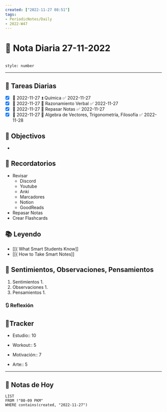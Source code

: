 ```yaml
---
created: ["2022-11-27 08:51"]
tags:
- PeriodicNotes/Daily
- 2022-W47
---
```


# 📅 Nota Diaria 27-11-2022
```toc

style: number

```

---
## 🔷 Tareas Diarias
- [x] 📅 2022-11-27 ⏫ Química ✅ 2022-11-27
- [x] 📅 2022-11-27 🔼 Razonamiento Verbal ✅ 2022-11-27
- [x] 📅 2022-11-27 🔼 Repasar Notas ✅ 2022-11-27
- [x] 📅 2022-11-27 🔽 Algebra de Vectores, Trigonometría, Filosofía ✅ 2022-11-28

## 🎯 Objectivos
- 
## 📕 Recordatorios
- Revisar
	- Discord
	- Youtube
	- Anki
	- Marcadores
	- Notion
	- GoodReads
- Repasar Notas
- Crear Flashcards

## 📚 Leyendo
- [[{ What Smart Students Know]]
- [[{ How to Take Smart Notes]]
## 💬 Sentimientos, Observaciones, Pensamientos 
1. Sentimientos
	1. 
2. Observaciones
	1. 
3. Pensamientos
	1. 
### 🔃 Reflexión

## 🔷Tracker

- Estudio:: 10

- Workout:: 5

- Motivación:: 7

- Arte:: 5
---

## 📅 Notas de Hoy
```dataview
LIST 
FROM !"00-09 PKM" 
WHERE contains(created, "2022-11-27")
```